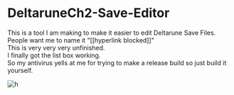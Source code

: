 # DeltaruneCh2-Save-Editor

This is a tool I am making to make it easier to edit Deltarune Save Files. <br>
People want me to name it "[[hyperlink blocked]]" <br>
This is very very very unfinished.<br>
I finally got the list box working.<br>
So my antivirus yells at me for trying to make a release build so just build it yourself.<br>

![h](https://media.discordapp.net/attachments/892459319247896606/893720251081031730/tes.PNG "Even when I am not making romhacks I can not escape cutoff.")


